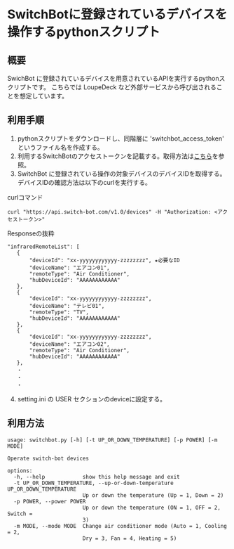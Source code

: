 # SwitchBotに登録されているデバイスを操作するpythonスクリプト

## 概要

SwichBot に登録されているデバイスを用意されているAPIを実行するpythonスクリプトです。
こちらでは LoupeDeck など外部サービスから呼び出されることを想定しています。

## 利用手順

1. pythonスクリプトをダウンロードし、同階層に 'switchbot_access_token' というファイル名を作成する。
2. 利用するSwitchBotのアクセストークンを記載する。取得方法は[こちら](https://support.switch-bot.com/hc/ja/articles/12822710195351-%E3%83%88%E3%83%BC%E3%82%AF%E3%83%B3%E3%81%AE%E5%8F%96%E5%BE%97%E6%96%B9%E6%B3%95)を参照。
3. SwitchBot に登録されている操作の対象デバイスのデバイスIDを取得する。デバイスIDの確認方法は以下のcurlを実行する。

curlコマンド
 ```
curl "https://api.switch-bot.com/v1.0/devices" -H "Authorization: <アクセストークン>"
 ```

 Responseの抜粋
 ```
"infraredRemoteList": [
    {
        "deviceId": "xx-yyyyyyyyyyyy-zzzzzzzz", ★必要なID
        "deviceName": "エアコン01",
        "remoteType": "Air Conditioner",
        "hubDeviceId": "AAAAAAAAAAAA"
    },
    {
        "deviceId": "xx-yyyyyyyyyyyy-zzzzzzzz",
        "deviceName": "テレビ01",
        "remoteType": "TV",
        "hubDeviceId": "AAAAAAAAAAAA"
    },
    {
        "deviceId": "xx-yyyyyyyyyyyy-zzzzzzzz",
        "deviceName": "エアコン02",
        "remoteType": "Air Conditioner",
        "hubDeviceId": "AAAAAAAAAAAA"
    },
    ・
    ・
    ・
 ```

4. setting.ini の USER セクションのdeviceに設定する。

## 利用方法

```
usage: switchbot.py [-h] [-t UP_OR_DOWN_TEMPERATURE] [-p POWER] [-m MODE]

Operate switch-bot devices

options:
  -h, --help            show this help message and exit
  -t UP_OR_DOWN_TEMPERATURE, --up-or-down-temperature UP_OR_DOWN_TEMPERATURE
                        Up or down the temperature (Up = 1, Down = 2)
  -p POWER, --power POWER
                        Up or down the temperature (ON = 1, OFF = 2, Switch =
                        3)
  -m MODE, --mode MODE  Change air conditioner mode (Auto = 1, Cooling = 2,
                        Dry = 3, Fan = 4, Heating = 5)
```
